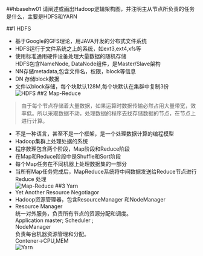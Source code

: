 ##hbasehw01
请阐述或画出Hadoop逻辑架构图，并注明主从节点所负责的任务是什么，主要是HDFS和YARN

##1 HDFS
* 基于Google的GFS理论，用JAVA开发的分布式文件系统  
* HDFS运行于文件系统之上的系统，如ext3,ext4,xfs等  
* 使用标准通用硬件设备处理大量数据的随机存储  
HDFS包含NameNode, DataNode组件，是Master/Slave架构  
* NN存储metadata,包含文件名，权限，block等信息  
* DN 存储block数据  
* 文件以block存储，每个块默认128M,每个块默认在集群中复制3份  
![HDFS](https://upload-images.jianshu.io/upload_images/2850424-f26939e3691b69e9.png?imageMogr2/auto-orient/strip%7CimageView2/2/w/1240)
##2 Map-Reduce
>由于每个节点存储着大量数据，如果运算时数据传输必然占用大量带宽，效率低。所以采取数据不动，处理数据的程序去找存储数据的节点，在节点上进行计算。

* 不是一种语言，甚至不是一个框架，是一个处理数据计算的编程模型  
* Hadoop集群上处理处据的系统   
* 程序数理包含两个阶段，Map阶段和Reduce阶段  
* 在Map和Reduce阶段中是Shuffle和Sort阶段  
* 每个Map任务在不同机器上处理数据集的一部分  
* 当所有Map任务完成后，MapReduce系统将中间数据发送给Reduce节点进行Reduce 处理  
![Map-Reduce](https://upload-images.jianshu.io/upload_images/2850424-08a1a72c82cc9263.png?imageMogr2/auto-orient/strip%7CimageView2/2/w/1240)
##3 Yarn
* Yet Another Resource Negotiagor  
* Hadoop资源管理器，包含ResourceManager 和NodeManager  
* Resource Manager  
统一对外服务，负责所有节点的资源分配和调度。  
Application master; Scheduler ;  
NodeManager  
负责每台机器资源管理和分配。  
Contener->CPU,MEM  
![Yarn](https://upload-images.jianshu.io/upload_images/2850424-f564d5cf0b0ddf93.png?imageMogr2/auto-orient/strip%7CimageView2/2/w/1240)




